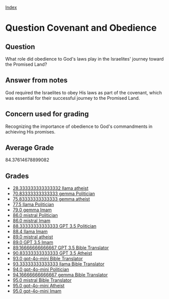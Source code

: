
[Index](../../index.md)
# Question Covenant and Obedience
## Question
What role did obedience to God's laws play in the Israelites' journey toward the Promised Land?

## Answer from notes
God required the Israelites to obey His laws as part of the covenant, which was essential for their successful journey to the Promised Land.

## Concern used for grading
Recognizing the importance of obedience to God's commandments in achieving His promises.

## Average Grade
84.37614678899082

## Grades
 * [28.333333333333332 llama atheist](../answers/llama_atheist/Covenant_and_Obedience.md)
 * [70.83333333333333 gemma Politician](../answers/gemma_Politician/Covenant_and_Obedience.md)
 * [75.83333333333333 gemma atheist](../answers/gemma_atheist/Covenant_and_Obedience.md)
 * [77.5 llama Politician](../answers/llama_Politician/Covenant_and_Obedience.md)
 * [79.0 gemma Imam](../answers/gemma_Imam/Covenant_and_Obedience.md)
 * [86.0 mistral Politician](../answers/mistral_Politician/Covenant_and_Obedience.md)
 * [86.0 mistral Imam](../answers/mistral_Imam/Covenant_and_Obedience.md)
 * [88.33333333333333 GPT 3.5 Politician](../answers/GPT_3.5_Politician/Covenant_and_Obedience.md)
 * [88.4 llama Imam](../answers/llama_Imam/Covenant_and_Obedience.md)
 * [89.0 mistral atheist](../answers/mistral_atheist/Covenant_and_Obedience.md)
 * [89.0 GPT 3.5 Imam](../answers/GPT_3.5_Imam/Covenant_and_Obedience.md)
 * [89.16666666666667 GPT 3.5 Bible Translator](../answers/GPT_3.5_Bible_Translator/Covenant_and_Obedience.md)
 * [90.83333333333333 GPT 3.5 Atheist](../answers/GPT_3.5_Atheist/Covenant_and_Obedience.md)
 * [93.0 gpt-4o-mini Bible Translator](../answers/gpt-4o-mini_Bible_Translator/Covenant_and_Obedience.md)
 * [93.33333333333333 llama Bible Translator](../answers/llama_Bible_Translator/Covenant_and_Obedience.md)
 * [94.0 gpt-4o-mini Politician](../answers/gpt-4o-mini_Politician/Covenant_and_Obedience.md)
 * [94.16666666666667 gemma Bible Translator](../answers/gemma_Bible_Translator/Covenant_and_Obedience.md)
 * [95.0 mistral Bible Translator](../answers/mistral_Bible_Translator/Covenant_and_Obedience.md)
 * [95.0 gpt-4o-mini Atheist](../answers/gpt-4o-mini_Atheist/Covenant_and_Obedience.md)
 * [95.0 gpt-4o-mini Imam](../answers/gpt-4o-mini_Imam/Covenant_and_Obedience.md)
